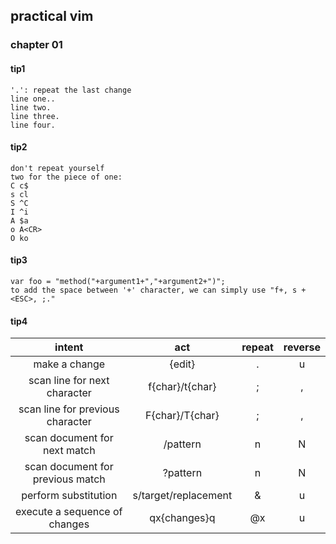 ## practical vim

### chapter 01
#### tip1
```
'.': repeat the last change
line one..
line two.
line three.
line four.
```
#### tip2
```
don't repeat yourself
two for the piece of one:
C c$
s cl
S ^C
I ^i
A $a
o A<CR>
O ko
```
#### tip3
```
var foo = "method("+argument1+","+argument2+")";  
to add the space between '+' character, we can simply use "f+, s + <ESC>, ;."
```
#### tip4
| intent | act | repeat | reverse |
| :-: | :-: | :-: | :-: | 
| make a change | {edit} | . | u |
| scan line for next character | f{char}/t{char} | ; | , |
| scan line for previous character | F{char}/T{char} | ; | , |
| scan document for next match | /pattern<CR> | n | N |
| scan document for previous match | ?pattern<CR> | n | N |
| perform substitution | s/target/replacement | & | u |
| execute a sequence of changes | qx{changes}q | @x | u |
